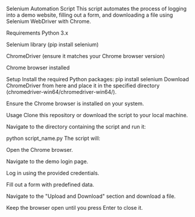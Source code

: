 Selenium Automation Script
This script automates the process of logging into a demo website, filling out a form, and downloading a file using Selenium WebDriver with Chrome.

Requirements
Python 3.x

Selenium library (pip install selenium)

ChromeDriver (ensure it matches your Chrome browser version)

Chrome browser installed

Setup
Install the required Python packages:
pip install selenium
Download ChromeDriver from here and place it in the specified directory (chromedriver-win64/chromedriver-win64/).

Ensure the Chrome browser is installed on your system.

Usage
Clone this repository or download the script to your local machine.

Navigate to the directory containing the script and run it:


python script_name.py
The script will:

Open the Chrome browser.

Navigate to the demo login page.

Log in using the provided credentials.

Fill out a form with predefined data.

Navigate to the "Upload and Download" section and download a file.

Keep the browser open until you press Enter to close it.
